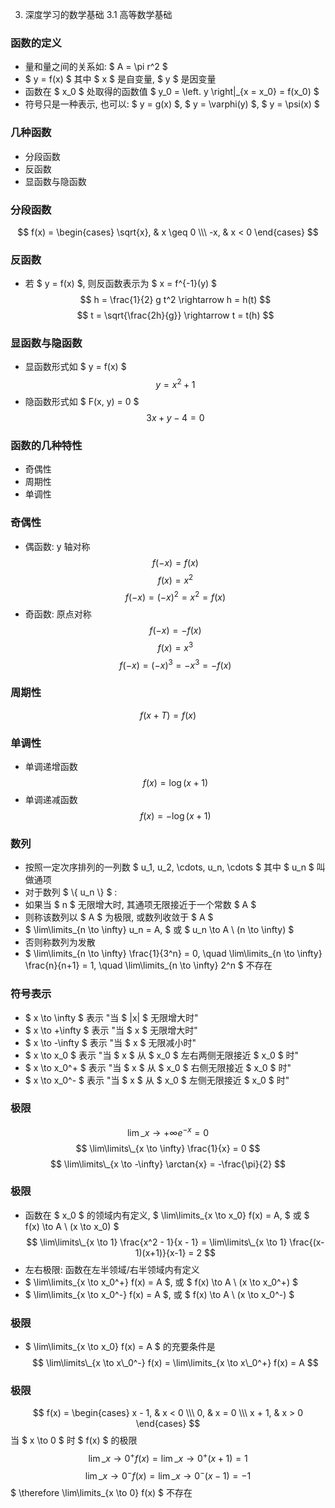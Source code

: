 3. 深度学习的数学基础
3.1 高等数学基础

### 函数的定义
- 量和量之间的关系如: $ A = \pi r^2 $
- $ y = f(x) $ 其中 $ x $ 是自变量, $ y $ 是因变量
- 函数在 $ x\_0 $ 处取得的函数值 $ y\_0 = \left. y \right|\_{x = x\_0} = f(x\_0) $
- 符号只是一种表示, 也可以: $ y = g(x) $, $ y = \varphi(y) $, $ y = \psi(x) $

### 几种函数
- 分段函数
- 反函数
- 显函数与隐函数

### 分段函数
$$
f(x) = \begin{cases}
\sqrt{x}, & x \geq 0 \\\
-x, & x < 0
\end{cases}
$$

### 反函数
- 若 $ y = f(x) $, 则反函数表示为 $ x = f^{-1}(y) $
$$
h = \frac{1}{2} g t^2 \rightarrow h = h(t)
$$
$$
t = \sqrt{\frac{2h}{g}} \rightarrow t = t(h)
$$

### 显函数与隐函数
- 显函数形式如 $ y = f(x) $
$$
y = x^2 + 1
$$
- 隐函数形式如 $ F(x, y) = 0 $
$$
3x + y - 4 = 0
$$

### 函数的几种特性
- 奇偶性
- 周期性
- 单调性

### 奇偶性
- 偶函数: y 轴对称
$$
f(-x) = f(x)
$$
$$
f(x)= x^2
$$
$$f(-x) = (-x)^2 = x^2 = f(x)
$$
- 奇函数: 原点对称
$$
f(-x) = - f(x)
$$
$$
f(x)= x^3
$$
$$
f(-x) = (-x)^3 = -x^3 = - f(x)
$$

### 周期性
$$
f(x+T) = f(x)
$$

### 单调性
- 单调递增函数
$$
f(x) = \log(x+1)
$$
- 单调递减函数
$$
f(x) = -\log(x+1)
$$

### 数列
- 按照一定次序排列的一列数 $ u\_1, u\_2, \cdots, u\_n, \cdots $ 其中 $ u_n $ 叫做通项
- 对于数列 $ \\{ u\_n \\} $ :
- 如果当 $ n $ 无限增大时, 其通项无限接近于一个常数 $ A $
- 则称该数列以 $ A $ 为极限, 或数列收敛于 $ A $
- $ \lim\limits\_{n \to \infty} u\_n = A, $ 或 $ u\_n \to A \ (n \to \infty) $
- 否则称数列为发散
- $ \lim\limits\_{n \to \infty} \frac{1}{3^n} = 0, \quad \lim\limits\_{n \to \infty} \frac{n}{n+1} = 1, \quad \lim\limits\_{n \to \infty} 2^n $ 不存在

### 符号表示
- $ x \to \infty $ 表示 "当 $ |x| $ 无限增大时"
- $ x \to +\infty $ 表示 "当 $ x $ 无限增大时"
- $ x \to -\infty $ 表示 "当 $ x $ 无限减小时"
- $ x \to x\_0 $ 表示 "当 $ x $ 从 $ x\_0 $ 左右两侧无限接近 $ x\_0 $ 时"
- $ x \to x\_0^+ $ 表示 "当 $ x $ 从 $ x\_0 $ 右侧无限接近 $ x\_0 $ 时"
- $ x \to x\_0^- $ 表示 "当 $ x $ 从 $ x\_0 $ 左侧无限接近 $ x\_0 $ 时"

### 极限
$$ \lim\limits\_{x \to +\infty} e^{-x} = 0 $$
$$ \lim\limits\_{x \to \infty} \frac{1}{x} = 0 $$
$$ \lim\limits\_{x \to -\infty} \arctan{x} = -\frac{\pi}{2} $$

### 极限
- 函数在 $ x\_0 $ 的领域内有定义, $ \lim\limits\_{x \to x\_0} f(x) = A, $ 或 $ f(x) \to A \ (x \to x\_0) $
$$
\lim\limits\_{x \to 1} \frac{x^2 - 1}{x - 1} = \lim\limits\_{x \to 1} \frac{(x-1)(x+1)}{x-1} = 2
$$
- 左右极限: 函数在左半领域/右半领域内有定义
- $ \lim\limits\_{x \to x\_0^+} f(x) = A $, 或 $ f(x) \to A \ (x \to x\_0^+) $
- $ \lim\limits\_{x \to x\_0^-} f(x) = A $, 或 $ f(x) \to A \ (x \to x\_0^-) $

### 极限
- $ \lim\limits\_{x \to x\_0} f(x) = A $ 的充要条件是
$$ \lim\limits\_{x \to x\_0^-} f(x) = \lim\limits_{x \to x\_0^+} f(x) = A $$

### 极限
$$ f(x) = \begin{cases}
x - 1, & x < 0 \\\
0, & x = 0 \\\
x + 1, & x > 0
\end{cases} $$
 当 $ x \to 0 $ 时 $ f(x) $ 的极限
$$ \lim\limits\_{x \to 0^+} f(x) = \lim\limits\_{x \to 0^+} (x + 1) = 1 $$
$$ \lim\limits\_{x \to 0^-} f(x) = \lim\limits\_{x \to 0^-} (x - 1) = -1 $$
$ \therefore \lim\limits\_{x \to 0} f(x) $ 不存在
